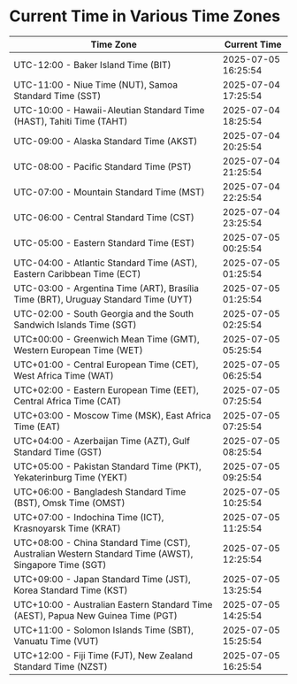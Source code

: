 # Current Time in Various Time Zones

| Time Zone | Current Time |
|-----------|--------------|
| UTC-12:00 - Baker Island Time (BIT) | 2025-07-05 16:25:54 |
| UTC-11:00 - Niue Time (NUT), Samoa Standard Time (SST) | 2025-07-04 17:25:54 |
| UTC-10:00 - Hawaii-Aleutian Standard Time (HAST), Tahiti Time (TAHT) | 2025-07-04 18:25:54 |
| UTC-09:00 - Alaska Standard Time (AKST) | 2025-07-04 20:25:54 |
| UTC-08:00 - Pacific Standard Time (PST) | 2025-07-04 21:25:54 |
| UTC-07:00 - Mountain Standard Time (MST) | 2025-07-04 22:25:54 |
| UTC-06:00 - Central Standard Time (CST) | 2025-07-04 23:25:54 |
| UTC-05:00 - Eastern Standard Time (EST) | 2025-07-05 00:25:54 |
| UTC-04:00 - Atlantic Standard Time (AST), Eastern Caribbean Time (ECT) | 2025-07-05 01:25:54 |
| UTC-03:00 - Argentina Time (ART), Brasília Time (BRT), Uruguay Standard Time (UYT) | 2025-07-05 01:25:54 |
| UTC-02:00 - South Georgia and the South Sandwich Islands Time (SGT) | 2025-07-05 02:25:54 |
| UTC±00:00 - Greenwich Mean Time (GMT), Western European Time (WET) | 2025-07-05 05:25:54 |
| UTC+01:00 - Central European Time (CET), West Africa Time (WAT) | 2025-07-05 06:25:54 |
| UTC+02:00 - Eastern European Time (EET), Central Africa Time (CAT) | 2025-07-05 07:25:54 |
| UTC+03:00 - Moscow Time (MSK), East Africa Time (EAT) | 2025-07-05 07:25:54 |
| UTC+04:00 - Azerbaijan Time (AZT), Gulf Standard Time (GST) | 2025-07-05 08:25:54 |
| UTC+05:00 - Pakistan Standard Time (PKT), Yekaterinburg Time (YEKT) | 2025-07-05 09:25:54 |
| UTC+06:00 - Bangladesh Standard Time (BST), Omsk Time (OMST) | 2025-07-05 10:25:54 |
| UTC+07:00 - Indochina Time (ICT), Krasnoyarsk Time (KRAT) | 2025-07-05 11:25:54 |
| UTC+08:00 - China Standard Time (CST), Australian Western Standard Time (AWST), Singapore Time (SGT) | 2025-07-05 12:25:54 |
| UTC+09:00 - Japan Standard Time (JST), Korea Standard Time (KST) | 2025-07-05 13:25:54 |
| UTC+10:00 - Australian Eastern Standard Time (AEST), Papua New Guinea Time (PGT) | 2025-07-05 14:25:54 |
| UTC+11:00 - Solomon Islands Time (SBT), Vanuatu Time (VUT) | 2025-07-05 15:25:54 |
| UTC+12:00 - Fiji Time (FJT), New Zealand Standard Time (NZST) | 2025-07-05 16:25:54 |
